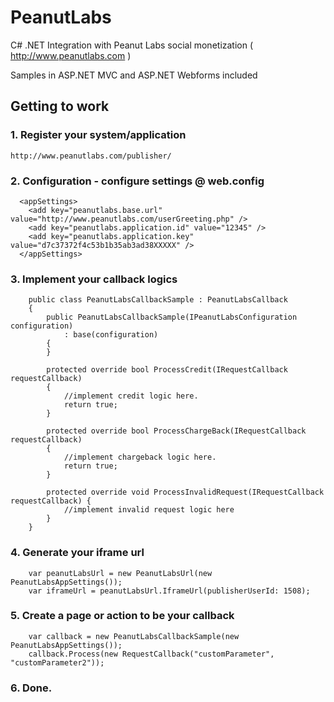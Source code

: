 PeanutLabs
==========

C# .NET Integration with Peanut Labs social monetization ( http://www.peanutlabs.com )

Samples in ASP.NET MVC and ASP.NET Webforms included

Getting to work
---------------------

### 1. Register your system/application
```
http://www.peanutlabs.com/publisher/
```
 
### 2. Configuration - configure settings @ web.config
```
  <appSettings>
    <add key="peanutlabs.base.url" value="http://www.peanutlabs.com/userGreeting.php" />
    <add key="peanutlabs.application.id" value="12345" />
    <add key="peanutlabs.application.key" value="d7c37372f4c53b1b35ab3ad38XXXXX" />
  </appSettings>
```

### 3. Implement your callback logics
```
	public class PeanutLabsCallbackSample : PeanutLabsCallback
    {
        public PeanutLabsCallbackSample(IPeanutLabsConfiguration configuration)
            : base(configuration)
        {
        }

        protected override bool ProcessCredit(IRequestCallback requestCallback)
        {
            //implement credit logic here.
            return true;
        }

        protected override bool ProcessChargeBack(IRequestCallback requestCallback)
        {
            //implement chargeback logic here.
            return true;
        }

        protected override void ProcessInvalidRequest(IRequestCallback requestCallback) {
            //implement invalid request logic here 
        }
    }
```

### 4. Generate your iframe url
```
    var peanutLabsUrl = new PeanutLabsUrl(new PeanutLabsAppSettings());
    var iframeUrl = peanutLabsUrl.IframeUrl(publisherUserId: 1508);
```

### 5. Create a page or action to be your callback
```
    var callback = new PeanutLabsCallbackSample(new PeanutLabsAppSettings());
    callback.Process(new RequestCallback("customParameter", "customParameter2"));
```

### 6. Done.
